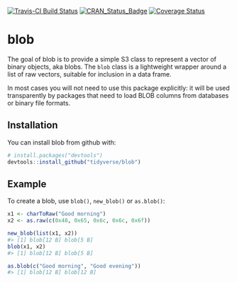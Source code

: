 
[![Travis-CI Build Status](https://travis-ci.org/tidyverse/blob.svg?branch=master)](https://travis-ci.org/tidyverse/blob) [![CRAN\_Status\_Badge](https://www.r-pkg.org/badges/version/blob)](https://cran.r-project.org/package=blob) [![Coverage Status](https://codecov.io/gh/tidyverse/blob/branch/master/graph/badge.svg)](https://codecov.io/github/tidyverse/blob?branch=master)

<!-- README.md is generated from README.Rmd. Please edit that file -->
blob
====

The goal of blob is to provide a simple S3 class to represent a vector of binary objects, aka blobs. The `blob` class is a lightweight wrapper around a list of raw vectors, suitable for inclusion in a data frame.

In most cases you will not need to use this package explicitly: it will be used transparently by packages that need to load BLOB columns from databases or binary file formats.

Installation
------------

You can install blob from github with:

``` r
# install.packages("devtools")
devtools::install_github("tidyverse/blob")
```

Example
-------

To create a blob, use `blob()`, `new_blob()` or `as.blob()`:

``` r
x1 <- charToRaw("Good morning")
x2 <- as.raw(c(0x48, 0x65, 0x6c, 0x6c, 0x6f))

new_blob(list(x1, x2))
#> [1] blob[12 B] blob[5 B]
blob(x1, x2)
#> [1] blob[12 B] blob[5 B]

as.blob(c("Good morning", "Good evening"))
#> [1] blob[12 B] blob[12 B]
```
